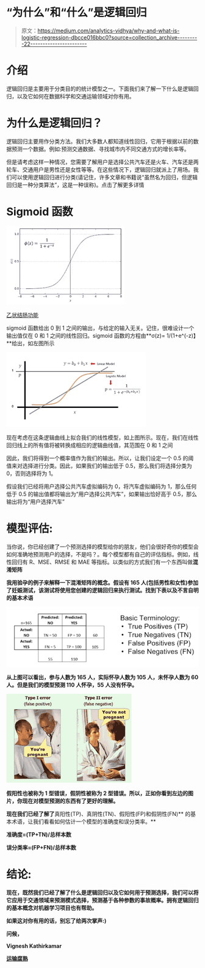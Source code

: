 # “为什么”和“什么”是逻辑回归

> 原文：<https://medium.com/analytics-vidhya/why-and-what-is-logistic-regression-dbcce016bbc0?source=collection_archive---------22----------------------->

# 介绍

逻辑回归是主要用于分类目的的统计模型之一。下面我们来了解一下什么是逻辑回归，以及它如何在数据科学和交通运输领域对你有用。

# 为什么是逻辑回归？

逻辑回归主要用作分类方法。我们大多数人都知道线性回归，它用于根据以前的数据预测一个数据。例如:预测交通数据、寻找城市内不同交通方式的增长率等。

但是请考虑这样一种情况，您需要了解用户是选择公共汽车还是火车、汽车还是两轮车、交通用户是男性还是女性等等。在这些情况下，逻辑回归就派上了用场。我们可以使用逻辑回归进行分类(请记住，许多文章和书籍说“虽然名为回归，但逻辑回归是一种分类算法”，这是一种误称)。点击了解更多详情

# Sigmoid 函数

![](img/11a0472449802a5f260fafe6f346efbe.png)

[乙状结肠功能](https://www.transportpythonified.com/2020/08/introduction-lets-understand-what-is.html)

sigmoid 函数给出 0 到 1 之间的输出，与给定的输入无关。记住，很难设计一个输出值仅在 0 和 1 之间的线性回归。sigmoid 函数的方程由**σ(z)= 1/(1+e^(-z)】**给出，如左图所示

![](img/4f42371d375df8094d44e398825584cb.png)

现在考虑在这条逻辑曲线上拟合我们的线性模型，如上图所示。现在，我们在线性回归线上的所有值将被转换成相应的逻辑曲线值，其范围在 0 和 1 之间

因此，我们将得到一个概率值作为我们的输出。所以，让我们设定一个 0.5 的阈值来对选择进行分类。因此，如果我们的输出低于 0.5，那么我们将选择分类为 0，否则选择将为 1。

假设我们已经将用户选择公共汽车虚拟编码为 0，将汽车虚拟编码为 1，那么任何低于 0.5 的输出值都将输出为“用户选择公共汽车”，如果输出恰好高于 0.5，那么输出将为“用户选择汽车”

# 模型评估:

当你说，你已经创建了一个预测选择的模型给你的朋友，他们会很好奇你的模型会如何准确地预测用户的选择，不是吗？。每个模型都有自己的评估指标。例如，线性回归有 R、MSE、RMSE 和 MAE 等指标。以类似的方式我们有一个东西叫做****混淆矩阵****

**我用验孕的例子来解释一下混淆矩阵的概念。假设有 165 人(包括男性和女性)参加了妊娠测试，该测试将使用您创建的逻辑回归来执行测试。找到下表以及不言自明的基本术语**

**![](img/01113d4027e60a61c24c4b87b8de77b8.png)**

**从上图可以看出，参与人数为 165 人，实际怀孕人数为 105 人，未怀孕人数为 60 人。但是我们的模型预测 110 人怀孕，55 人没有怀孕。**

**![](img/5ce73364f5ecc00273572e1e2c9151bd.png)**

**假阳性也被称为 1 型错误，假阴性被称为 2 型错误。所以，正如你看到左边的图片，你现在对模型预测的东西有了更好的理解。**

**现在我们已经了解了**真阳性(TP)、真阴性(TN)、假阳性(FP)和假阴性(FN)** 的基本术语，让我们看看如何估计一个模型的准确度和误分类率。**

****准确度**=(TP+TN)/总样本数**

****误分类率**=(FP+FN)/总样本数**

# **结论:**

**现在，既然我们已经了解了什么是逻辑回归以及它如何用于预测选择，我们可以将它应用于交通领域来预测模式选择，预测基于各种参数的事故概率。拥有逻辑回归的基本概念对机器学习项目也有帮助。**

**如果这对你有用的话，别忘了给两次掌声:)**

****问候，****

**Vignesh Kathirkamar**

**[**运输腐熟**](http://www.transportpythonified.com)**